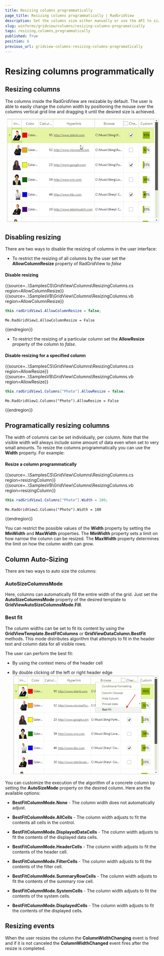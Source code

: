```yaml
---
title: Resizing columns programmatically
page_title: Resizing columns programmatically | RadGridView
description: Set the columns size either manually or use the API to size the columns according to their content.
slug: winforms/gridview/columns/resizing-columns-programatically
tags: resizing,columns,programmatically
published: True
position: 6
previous_url: gridview-columns-resizing-columns-programatically
---
```


# Resizing columns programmatically

## Resizing columns

The columns inside the RadGridView are resizable by default. The user is able to easily change the column width by positioning the mouse over the columns vertical grid line and dragging it until the desired size is achieved. 

![gridview-columns-rezise-columns001](images/gridview-columns-rezise-columns001.gif)

## Disabling resizing

There are two ways to disable the resizing of columns in the user interface:

* To restrict the resizing of all columns by the user set the __AllowColumnResize__ property of RadGridView to *false*

#### Disable resizing

{{source=..\SamplesCS\GridView\Columns\ResizingColumns.cs region=AllowColumnResize}} 
{{source=..\SamplesVB\GridView\Columns\ResizingColumns.vb region=AllowColumnResize}} 

````C#
this.radGridView1.AllowColumnResize = false;

````
````VB.NET
Me.RadGridView1.AllowColumnResize = False

````

{{endregion}}

* To restrict the resizing of a particular column set the __AllowResize__ property of the column to *false*.

#### Disable resizing for a specified column

{{source=..\SamplesCS\GridView\Columns\ResizingColumns.cs region=AllowResize}} 
{{source=..\SamplesVB\GridView\Columns\ResizingColumns.vb region=AllowResize}} 

````C#
this.radGridView1.Columns["Photo"].AllowResize = false;

````
````VB.NET
Me.RadGridView1.Columns("Photo").AllowResize = False

````

{{endregion}}

## Programatically resizing columns

The width of columns can be set individually, per column. Note that the visible width will always include some amount of data even when set to very small amounts. To resize the columns programmatically you can use the __Width__ property. For example: 

#### Resize a column programmatically

{{source=..\SamplesCS\GridView\Columns\ResizingColumns.cs region=resizingColumn}} 
{{source=..\SamplesVB\GridView\Columns\ResizingColumns.vb region=resizingColumn}} 

````C#
this.radGridView1.Columns["Photo"].Width = 100;

````
````VB.NET
Me.RadGridView1.Columns("Photo").Width = 100

````

{{endregion}}

You can restrict the possible values of the __Width__ property by setting the __MinWidth__ and __MaxWidth__ properties. The __MinWidth__ property sets a limit on how narrow the column can be resized. The __MaxWidth__ property determines the limit on how the column width can grow.

## Column Auto-Sizing

There are two ways to auto size the columns:

### AutoSizeColumnsMode

Here, columns can automatically fill the entire width of the grid. Just set the __AutoSizeColumnsMode__ property of the desired template to __GridViewAutoSizeColumnsMode.Fill__.

### Best fit

The column widths can be set to fit its content by using the __GridViewTemplate.BestFitColumns__ or __GridViewDataColumn.BestFit__ methods. This mode distributes algorithm that attempts to fit in the header text and column data for all visible rows.

The user can perform the best fit:

* By using the context menu of the header cell

* By double clicking of the left or right header edge <br>![](images/gridview-columns-rezise-columns003.png)

You can customize the execution of the algorithm of a concrete column by setting the __AutoSizeMode__ property on the desired column. Here are the available options:

* __BestFitColumnMode.None__ - The column width does not automatically adjust.

* __BestFitColumnMode.AllCells__ - The column width adjusts to fit the contents all cells in the control.

* __BestFitColumnMode.DisplayedDataCells__ - The column width adjusts to fit the contents of the displayed data cells.

* __BestFitColumnMode.HeaderCells__ - The column width adjusts to fit the contents of the header cell.

* __BestFitColumnMode.FilterCells__ - The column width adjusts to fit the contents of the filter cell.

* __BestFitColumnMode.SummaryRowCells__ - The column width adjusts to fit the contents of the summary row cell.

* __BestFitColumnMode.SystemCells__ - The column width adjusts to fit the contents of the system cells.

* __BestFitColumnMode.DisplayedCells__ - The column width adjusts to fit the contents of the displayed cells.

## Resizing events

When the user resizes the column the __ColumnWidthChanging__ event is fired and if it is not canceled the __ColumnWidthChanged__ event fires after the resize is completed.
